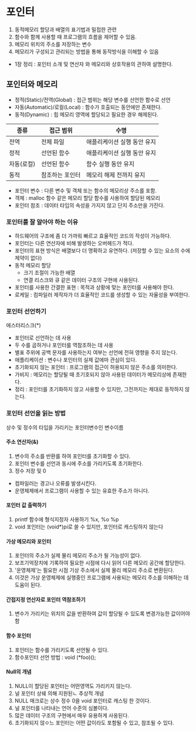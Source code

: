 # 포인터

1. 동적메모리 할당과 배열의 표기법과 밀접한 관련
2. 함수와 함께 사용할 때 프로그램의 흐름을 제어할 수 있음.
3. 메모리 위치의 주소를 저장하는 변수
4. 메모리가 구성되고 관리되는 방법을 통해 동작방식을 이해할 수 있음

- 1장 정리 : 포인터 소개 및 연산자 와 메모리와 상호작용의 관하여 설명한다.

## 포인터와 메모리

- 정적(Static)/전역(Global) : 접근 범위는 해당 변수를 선언한 함수로 선언
- 자동(Automatic)/로컬(Local) : 함수가 호출되는 동안에만 존재한다.
- 동적(Dynamic) : 힙 메모리 영역에 할당되고 필요한 경우 해제된다.

|   종류  |   접근 범위   |         수명        |
|--------|------------|--------------------|
|전역     | 전체 파일   | 애플리케이션 실행 동안 유지|
|정적     | 선언된 함수  | 애플리케이션 실행 동안 유지|
|자동(로컬)|선언된 함수   | 함수 실행 동안 유지|
|동적     |참조하는 포인터|메모리 해제 전까지 유지|

- 포인터 변수 : 다른 변수 및 객체 또는 함수의 메모리상 주소를 포함.
- 객체 : malloc 함수 같은 메모리 할당 함수를 사용하여 할당된 메모리
- 포인터 참조 : 데이터 타입의 속성을 가지지 않고 단지 주소만을 가진다.

### 포인터를 잘 알아야 하는 이유

- 하드웨어의 구조에 좀 더 가까워 빠르고 효율적인 코드의 작성이 가능하다.
- 포인터는 다른 연산자에 비해 발생하는 오버헤드가 적다.
- 포인터의 표현 방식은 배열보다 더 명확하고 유연하다. (저장할 수 있는 요소의 수에 제약이 없다)
- 동적 메모리 할당
    - 크기 조절이 가능한 배열
    - 연결 리스크와 큐 같은 데이터 구조의 구현에 사용된다.
- 포인터를 사용한 간결한 표현 : 목적과 상황에 맞는 포인터를 사용해야 한다.
- 로케일 : 컴파일러 제작자가 더 효율적인 코드를 생성할 수 있는 자율성을 부여한다.

### 포인터 선언하기

에스터리스크(*)

- 포인터로 선언하는 데 사용
- 두 수를 곱하거나 포인터를 역참조하는 데 사용
- 별표 주위에 공백 문자를 사용하는지 여부는 선언에 전혀 영향을 주지 않는다.
- 애플리케이션 : 변수나 포인터의 실제 값에마 관심이 있다.
- 초기화되지 않는 포인터 : 프로그램의 접근이 허용되지 않은 주소를 의미한다.
- 가비지 : 메모리는 할당될 때 초기호되지 않아 사용된 데이터가 메모리상에 존재한다.
- 정리 : 포인터를 초기화하지 않고 사용할 수 있지만, 그전까지는 제대로 동작하지 않는다.

### 포인터 선언을 읽는 방법

상수 및 정수의 타입을 가리키는 포인터변수인 변수이름

#### 주소 연산자(&)

1. 변수의 주소를 반환를 하여 포인터를 초기화할 수 있다.
2. 포인터 변수를 선언과 동시에 주소를 가리키도록 초기화한다.
3. 정수 저장 및 0
- 컴파일러는 경고나 오류를 발생시킨다.
- 운영체제에서 프로그램이 사용할 수 있는 유효한 주소가 아니다.

#### 포인터 값 출력하기

1. printf 함수에 형식지정자 사용하기 %x, %o %p
2. void 포인터는 (void*)pi로 쓸 수 있지만, 포인터로 캐스팅하지 않는다

#### 가상 메모리와 포인터

1. 포인터의 주소가 실제 물리 메모리 주소가 될 가능성이 없다.
2. 보조기억장치에 기록하여 필요한 시점에 다시 읽어 다른 메모리 공간에 할당한다.
3. '운영체제'는 필요한 시점 기상 주소에서 실제 물리 메모리 주소로 변환된다.
4. 이것은 가상 운영체제에 실행중인 프로그램에 사용되는 메모리 주소를 이해하는 데 도움이 된다.

#### 간접지정 연산자로 포인터 역참조하기

1. 변수가 가리키는 위치의 값을 반환하여 값이 할당될 수 있도록 변경가능한 값이어야 함

#### 함수 포인터

1. 포인터는 함수를 가리키도록 선언될 수 있다.
2. 함수포인터 선언 방법 : void (*foo)();

#### Null의 개념

1. NULL이 할당된 포인터는 어떤영역도 가리키지 않는다.
2. 널 포인터 상쉐 의해 지원된ㄴ 추상적 개념
3. NULL 매크로는 상수 정수 0을 void 포인터로 캐스팅 한 것이다.
4. 널 포인터를 나타내는 언어 수준의 심볼이다.
5. 많은 데이터 구조의 구현에서 매우 유용하게 사옹된다.
6. 초기화되지 않ㅇ느 포인터는 어떤 값이라도 포함될 수 있고, 참조될 수 있다.
